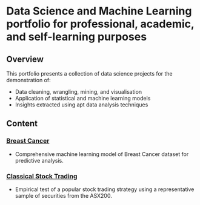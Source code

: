 # Data Science and Machine Learning portfolio for professional, academic, and self-learning purposes 

## Overview

This portfolio presents a collection of data science projects for the demonstration of:

- Data cleaning, wrangling, mining, and visualisation
- Application of statistical and machine learning models
- Insights extracted using apt data analysis techniques

## Content

### [Breast Cancer](BC_Exploration.ipynb)
- Comprehensive machine learning model of Breast Cancer dataset for predictive analysis.
  
### [Classical Stock Trading](Classical_Stock_Trading.ipynb)
- Empirical test of a popular stock trading strategy using a representative sample of securities from the ASX200.
